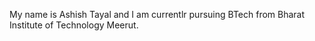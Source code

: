 My name is Ashish Tayal and I am currentlr pursuing BTech from Bharat Institute of Technology Meerut.
